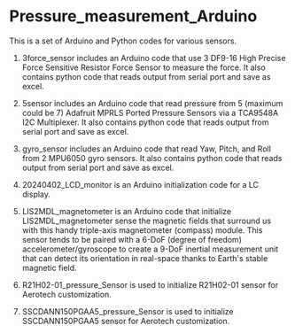 # Pressure_measurement_Arduino
This is a set of Arduino and Python codes for various sensors.

1. 3force_sensor includes an Arduino code that use 3 DF9-16 High Precise Force Sensitive Resistor Force Sensor to measure the force. It also contains python code that reads output from serial port and save as excel.

2. 5sensor includes an Arduino code that read pressure from 5 (maximum could be 7) Adafruit MPRLS Ported Pressure Sensors via a TCA9548A I2C Multiplexer. It also contains python code that reads output from serial port and save as excel.

3. gyro_sensor includes an Arduino code that read Yaw, Pitch, and Roll from 2 MPU6050 gyro sensors. It also contains python code that reads output from serial port and save as excel.

4. 20240402_LCD_monitor is an Arduino initialization code for a LC display.

5. LIS2MDL_magnetometer is an Arduino code that initialize LIS2MDL_magnetometer sense the magnetic fields that surround us with this handy triple-axis magnetometer (compass) module. This sensor tends to be paired with a 6-DoF (degree of freedom) accelerometer/gyroscope to create a 9-DoF inertial measurement unit that can detect its orientation in real-space thanks to Earth's stable magnetic field.

6. R21H02-01_pressure_Sensor is used to initialize R21H02-01 sensor for Aerotech customization.

7. SSCDANN150PGAA5_pressure_Sensor is used to initialize SSCDANN150PGAA5 sensor for Aerotech customization.
 
